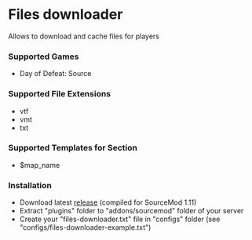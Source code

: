 # Files downloader

Allows to download and cache files for players

### Supported Games

* Day of Defeat: Source

### Supported File Extensions

* vtf
* vmt
* txt

### Supported Templates for Section

* $map_name

### Installation

* Download latest [release](https://github.com/dronelektron/files-downloader/releases) (compiled for SourceMod 1.11)
* Extract "plugins" folder to "addons/sourcemod" folder of your server
* Create your "files-downloader.txt" file in "configs" folder (see "configs/files-downloader-example.txt")
